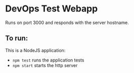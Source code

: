 # DevOps Test Webapp

Runs on port 3000 and responds with the server hostname.


## To run:

This is a NodeJS application:

- `npm test` runs the application tests
- `npm start` starts the http server
